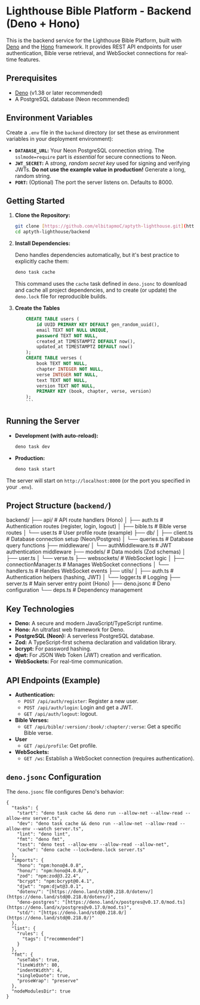 # Lighthouse Bible Platform - Backend (Deno + Hono)

This is the backend service for the Lighthouse Bible Platform, built with [Deno](https://deno.land/) and the [Hono](https://hono.dev) framework. It provides REST API endpoints for user authentication, Bible verse retrieval, and WebSocket connections for real-time features.

## Prerequisites

*   [Deno](https://deno.land/) (v1.38 or later recommended)
*   A PostgreSQL database (Neon recommended)

## Environment Variables

Create a `.env` file in the `backend` directory (or set these as environment variables in your deployment environment):

*   **`DATABASE_URL`:** Your Neon PostgreSQL connection string.  The `sslmode=require` part is *essential* for secure connections to Neon.
*   **`JWT_SECRET`:** A *strong, random secret key* used for signing and verifying JWTs.  **Do not use the example value in production!**  Generate a long, random string.
*   **`PORT`:** (Optional) The port the server listens on. Defaults to 8000.

## Getting Started

1.  **Clone the Repository:**

    ```bash
    git clone [https://github.com/elbitapmoC/aptyth-lighthouse.git](https://github.com/elbitapmoC/aptyth-lighthouse.git)
    cd aptyth-lighthouse/backend
    ```

2.  **Install Dependencies:**

    Deno handles dependencies automatically, but it's best practice to explicitly cache them:

    ```bash
    deno task cache
    ```
    This command uses the `cache` task defined in `deno.jsonc` to download and cache all project dependencies, and to create (or update) the `deno.lock` file for reproducible builds.

3. **Create the Tables**
    ```sql
        CREATE TABLE users (
            id UUID PRIMARY KEY DEFAULT gen_random_uuid(),
            email TEXT NOT NULL UNIQUE,
            password TEXT NOT NULL,
            created_at TIMESTAMPTZ DEFAULT now(),
            updated_at TIMESTAMPTZ DEFAULT now()
        );
        CREATE TABLE verses (
        	book TEXT NOT NULL,
        	chapter INTEGER NOT NULL,
        	verse INTEGER NOT NULL,
        	text TEXT NOT NULL,
        	version TEXT NOT NULL,
        	PRIMARY KEY (book, chapter, verse, version)
        );
        ```

## Running the Server

*   **Development (with auto-reload):**

    ```bash
    deno task dev
    ```

*   **Production:**

    ```bash
    deno task start
    ```

The server will start on `http://localhost:8000` (or the port you specified in your `.env`).

## Project Structure (`backend/`)
backend/
├── api/           # API route handlers (Hono)
│   ├── auth.ts     # Authentication routes (register, login, logout)
│   ├── bible.ts    # Bible verse routes
│   └── user.ts     # User profile route (example)
├── db/
│   ├── client.ts   # Database connection setup (Neon/Postgres)
│   └── queries.ts  # Database query functions
├── middleware/
│   └── authMiddleware.ts # JWT authentication middleware
├── models/       # Data models (Zod schemas)
│   ├── user.ts
│   └── verse.ts
├── websockets/   # WebSocket logic
│   ├── connectionManager.ts  # Manages WebSocket connections
│   └── handlers.ts        # Handles WebSocket events
├── utils/
│   ├── auth.ts    # Authentication helpers (hashing, JWT)
│   └── logger.ts   # Logging
├── server.ts    # Main server entry point (Hono)
├── deno.jsonc  # Deno configuration
└── deps.ts      # Dependency management


## Key Technologies

*   **Deno:** A secure and modern JavaScript/TypeScript runtime.
*   **Hono:** An ultrafast web framework for Deno.
*   **PostgreSQL (Neon):**  A serverless PostgreSQL database.
*   **Zod:**  A TypeScript-first schema declaration and validation library.
*   **bcrypt:**  For password hashing.
*   **djwt:**  For JSON Web Token (JWT) creation and verification.
*   **WebSockets:** For real-time communication.

## API Endpoints (Example)

*   **Authentication:**
    *   `POST /api/auth/register`: Register a new user.
    *   `POST /api/auth/login`:  Login and get a JWT.
    *   `GET /api/auth/logout`: logout.
*   **Bible Verses:**
    *   `GET /api/bible/:version/:book/:chapter/:verse`: Get a specific Bible verse.
* **User**
    *   `GET /api/profile`: Get profile.
*   **WebSockets:**
    *   `GET /ws`:  Establish a WebSocket connection (requires authentication).

## `deno.jsonc` Configuration

The `deno.jsonc` file configures Deno's behavior:

```jsonc
{
  "tasks": {
    "start": "deno task cache && deno run --allow-net --allow-read --allow-env server.ts",
    "dev": "deno task cache && deno run --allow-net --allow-read --allow-env --watch server.ts",
    "lint": "deno lint",
    "fmt": "deno fmt",
    "test": "deno test --allow-env --allow-read --allow-net",
    "cache": "deno cache --lock=deno.lock server.ts"
  },
  "imports": {
    "hono": "npm:hono@4.0.8",
    "hono/": "npm:hono@4.0.8/",
    "zod": "npm:zod@3.22.4",
    "bcrypt": "npm:bcrypt@0.4.1",
    "djwt": "npm:djwt@3.0.1",
    "dotenv/": "[https://deno.land/std@0.218.0/dotenv/](https://deno.land/std@0.218.0/dotenv/)",
    "deno-postgres": "[https://deno.land/x/postgres@v0.17.0/mod.ts](https://deno.land/x/postgres@v0.17.0/mod.ts)",
    "std/": "[https://deno.land/std@0.218.0/](https://deno.land/std@0.218.0/)"
  },
  "lint": {
    "rules": {
      "tags": ["recommended"]
    }
  },
  "fmt": {
    "useTabs": true,
    "lineWidth": 80,
    "indentWidth": 4,
    "singleQuote": true,
    "proseWrap": "preserve"
  },
  "nodeModulesDir": true
}